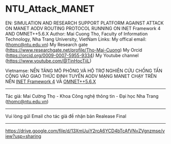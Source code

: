 # NTU_Attack_MANET
EN: SIMULATION AND RESEARCH SUPPORT PLATFORM AGAINST ATTACK ON MANET AODV ROUTING PROTOCOL RUNNING ON INET Framework 4 AND OMNET++5.6.X
Author: Mai Cuong Tho, Faculty of Information Technology, Nha Trang University, VietNam
Links: 
My offical email: (thomc@ntu.edu.vn)
My Research gate (https://www.researchgate.net/profile/Tho-Mai-Cuong)
My Orcid (https://orcid.org/0009-0007-5955-9334)
My Youtube channel (https://www.youtube.com/@TinHocTiiL)

Vietnamse: 
NỀN TẢNG MÔ PHỎNG VÀ HỘ TRỢ NGHIÊN CỨU CHỐNG TẤN CÔNG VÀO GIAO THỨC ĐỊNH TUYẾN AODV MẠNG MANET
CHẠY TRÊN NỀN [INET Framework 4](https://inet.omnetpp.org/) VÀ [OMNET++5.6.X](OMNET++5.6.X)
***
Tác giả: Mai Cường Thọ - Khoa Công nghệ thông tin - Đại học Nha Trang (thomc@ntu.edu.vn)
***
Vui lòng gửi Email cho tác giả đề nhận bản Realease Final
***
https://drive.google.com/file/d/13XmUuiY2rcA6YCD4bTcAfVNvZVgnzmse/view?usp=sharing
